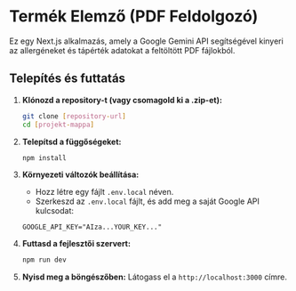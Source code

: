 # Termék Elemző (PDF Feldolgozó)

Ez egy Next.js alkalmazás, amely a Google Gemini API segítségével kinyeri az allergéneket és tápérték adatokat a feltöltött PDF fájlokból.

## Telepítés és futtatás

1.  **Klónozd a repository-t (vagy csomagold ki a .zip-et):**
    ```bash
    git clone [repository-url]
    cd [projekt-mappa]
    ```

2.  **Telepítsd a függőségeket:**
    ```bash
    npm install
    ```

3.  **Környezeti változók beállítása:**
    * Hozz létre egy fájlt `.env.local` néven.
    * Szerkeszd az `.env.local` fájlt, és add meg a saját Google API kulcsodat:
    ```plaintext
    GOOGLE_API_KEY="AIza...YOUR_KEY..."
    ```

4.  **Futtasd a fejlesztői szervert:**
    ```bash
    npm run dev
    ```

5.  **Nyisd meg a böngészőben:**
    Látogass el a `http://localhost:3000` címre.
